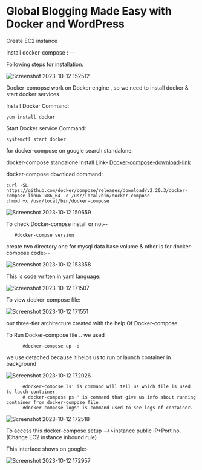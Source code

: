# Global Blogging Made Easy with Docker and WordPress
Create EC2 instance

Install docker-compose :---

Following steps for installation:

![Screenshot 2023-10-12 152512](https://github.com/Pratikshinde55/Docker-Compose/assets/145910708/58760611-2f74-4641-8183-fe522db1f024)

Docker-comopse work on Docker engine , so we need to install docker & start docker services

Install Docker Command:

    yum install docker

Start Docker service Command:

    systemctl start docker
     
for docker-compose on google search standalone:

docker-compose standalone install Link- [Docker-compose-download-link](https://docs.docker.com/compose/install/standalone/)

docker-compose download command:

    curl -SL https://github.com/docker/compose/releases/download/v2.20.3/docker-compose-linux-x86_64 -o /usr/local/bin/docker-compose
    chmod +x /usr/local/bin/docker-compose
       
     
![Screenshot 2023-10-12 150659](https://github.com/Pratikshinde55/Docker-Compose/assets/145910708/e007dc29-98d1-4ae7-9a3b-f5e2dea0fc9f)


 To check Docker-compse install or not--

 
       #docker-compse version
  
 create two directory one for mysql data base volume & other is for docker-compose code:--
 
![Screenshot 2023-10-12 153358](https://github.com/Pratikshinde55/Docker-Compose/assets/145910708/391dcbe0-afc5-4863-b35e-0d9102d433d2)


This is code written in yaml language:

   

 ![Screenshot 2023-10-12 171507](https://github.com/Pratikshinde55/Docker-Compose/assets/145910708/7f114fdf-977b-4157-ad34-78e93cb0c17f)

To view docker-compose file:

![Screenshot 2023-10-12 171551](https://github.com/Pratikshinde55/Docker-Compose/assets/145910708/e644a6d9-fed6-4c49-b75e-15d49303a1a7)


our three-tier architecture created with the help Of Docker-compose 

To Run Docker-compose file .. we used


          #docker-compose up -d
          
 we use detached because it helps us to run or launch container in background
 
![Screenshot 2023-10-12 172026](https://github.com/Pratikshinde55/Docker-Compose/assets/145910708/946967b4-0412-4254-8dc0-92e30626ae3e)


          #docker-compose ls' is command will tell us which file is used to lauch container
          # docker-compose ps ' is command that give us info about running container from docker-compose file
          #docker-compose logs' is command used to see logs of container.
          
![Screenshot 2023-10-12 172518](https://github.com/Pratikshinde55/Docker-Compose/assets/145910708/35b58aac-fb58-4020-9030-6ae31f266511)


To access this docker-compose setup -->>instance public IP+Port no.(Change EC2 instance inbound rule)

This interface shows on google:-

![Screenshot 2023-10-12 172957](https://github.com/Pratikshinde55/Docker-Compose/assets/145910708/b5f72e92-639f-43d8-89e3-c9d6f42d7bed)

